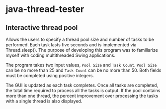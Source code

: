 # java-thread-tester

## Interactive thread pool
Allows the users to specify a thread pool size and number of tasks to be performed. Each task lasts five seconds and is implemented via Thread.sleep(). The purpose of developing this program was to familiarize myself with coding multithreaded Swing applications.

The program takes two input values, `Pool Size` and `Task Count`. `Pool Size` can be no more than 25 and `Task Count` can be no more than 50. Both fields must be completed using positive integers.

The GUI is updated as each task completes. Once all tasks are completed, the total time required to process all the tasks is output. If the pool contains more than one thread, the percent improvement over processing the tasks with a single thread is also displayed.
